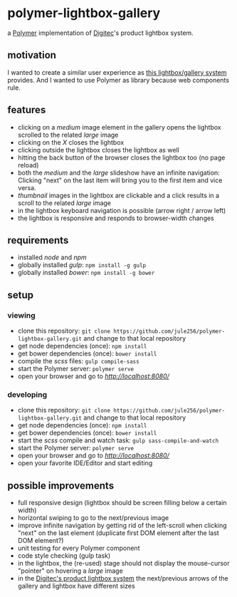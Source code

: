 # polymer-lightbox-gallery

a [Polymer](https://www.polymer-project.org/) implementation of [Digitec](https://www.digitec.ch/)'s product lightbox system.

## motivation

I wanted to create a similar user experience as  [this lightbox/gallery system](https://www.digitec.ch/de/s1/product/corsair-gaming-k55-rgb-usb-ch-kabel-tastatur-5992745) provides. And I wanted to use Polymer as library because web components rule.

## features
* clicking on a _medium_ image element in the gallery opens the lightbox scrolled to the related _large_ image
* clicking on the _X_ closes the lightbox
* clicking outside the lightbox closes the lightbox as well
* hitting the back button of the browser closes the lightbox too (no page reload)
* both the _medium_ and the _large_ slideshow have an infinite navigation: Clicking "next" on the last item will bring you to the first item and vice versa.
* _thumbnail_ images in the lightbox are clickable and a click results in a scroll to the related _large_ image
* in the lightbox keyboard navigation is possible (arrow right / arrow left)
* the lightbox is responsive and responds to browser-width changes

## requirements

* installed _node_ and _npm_
* globally installed _gulp_: `npm install -g gulp`
* globally installed _bower_: `npm install -g bower`

## setup

### viewing

* clone this repository: `git clone https://github.com/jule256/polymer-lightbox-gallery.git` and change to that local repository
* get node dependencies (once): `npm install`
* get bower dependencies (once): `bower install`
* compile the _scss_ files: `gulp compile-sass`
* start the Polymer server: `polymer serve`
* open your browser and go to _[http://localhost:8080/](http://localhost:8080/)_

### developing

* clone this repository: `git clone https://github.com/jule256/polymer-lightbox-gallery.git` and change to that local repository
* get node dependencies (once): `npm install`
* get bower dependencies (once): `bower install`
* start the _scss_ compile and watch task: `gulp sass-compile-and-watch`
* start the Polymer server: `polymer serve`
* open your browser and go to _[http://localhost:8080/](http://localhost:8080/)_
* open your favorite IDE/Editor and start editing

## possible improvements

* full responsive design (lightbox should be screen filling below a certain width)
* horizontal swiping to go to the next/previous image
* improve infinite navigation by getting rid of the left-scroll when clicking "next" on the last element (duplicate first DOM element after the last DOM element?)
* unit testing for every Polymer component
* code style checking (gulp task)
* in the lightbox, the (re-used) stage should not display the mouse-cursor "pointer" on hovering a _large_ image
* in the [Digitec's product lightbox system](https://www.digitec.ch/de/s1/product/corsair-gaming-k55-rgb-usb-ch-kabel-tastatur-5992745) the next/previous arrows of the gallery and lightbox have different sizes